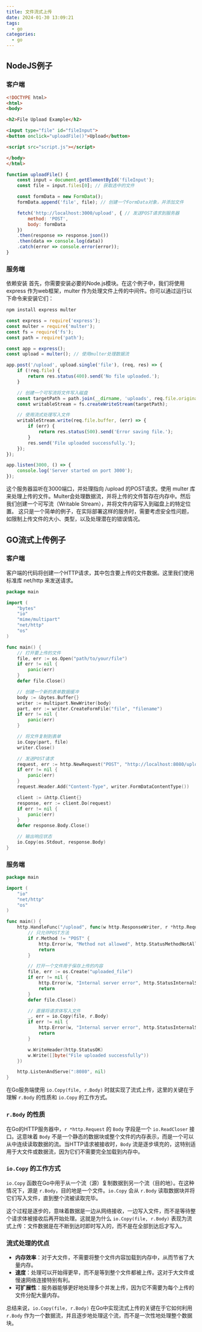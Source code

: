 ```yaml
---
title: 文件流式上传
date: 2024-01-30 13:09:21
tags:
  - go
categories:
  - go
---
```


## NodeJS例子


### 客户端

```html
<!DOCTYPE html>
<html>
<body>

<h2>File Upload Example</h2>

<input type="file" id="fileInput">
<button onclick="uploadFile()">Upload</button>

<script src="script.js"></script>

</body>
</html>

```

<!-- more -->

```javascript
function uploadFile() {
    const input = document.getElementById('fileInput');
    const file = input.files[0]; // 获取选中的文件

    const formData = new FormData();
    formData.append('file', file); // 创建一个FormData对象，并添加文件

    fetch('http://localhost:3000/upload', { // 发送POST请求到服务器
        method: 'POST',
        body: formData
    })
    .then(response => response.json())
    .then(data => console.log(data))
    .catch(error => console.error(error));
}
```

### 服务端
依赖安装
首先，你需要安装必要的Node.js模块。在这个例子中，我们将使用 express 作为web框架，multer 作为处理文件上传的中间件。你可以通过运行以下命令来安装它们：
```sh
npm install express multer
```

```javascript
const express = require('express');
const multer = require('multer');
const fs = require('fs');
const path = require('path');

const app = express();
const upload = multer(); // 使用multer处理数据流

app.post('/upload', upload.single('file'), (req, res) => {
    if (!req.file) {
        return res.status(400).send('No file uploaded.');
    }

    // 创建一个可写流将文件写入磁盘
    const targetPath = path.join(__dirname, 'uploads', req.file.originalname);
    const writableStream = fs.createWriteStream(targetPath);

    // 使用流式处理写入文件
    writableStream.write(req.file.buffer, (err) => {
        if (err) {
            return res.status(500).send('Error saving file.');
        }
        res.send('File uploaded successfully.');
    });
});

app.listen(3000, () => {
    console.log('Server started on port 3000');
});

```

这个服务器监听在3000端口，并处理指向 /upload 的POST请求。使用 multer 库来处理上传的文件。Multer会处理数据流，并将上传的文件暂存在内存中。然后我们创建一个可写流（Writable Stream），并将文件内容写入到磁盘上的特定位置。
这只是一个简单的例子，在实际部署这样的服务时，需要考虑安全性问题，如限制上传文件的大小、类型，以及处理潜在的错误情况。


## GO流式上传例子

### 客户端
客户端的代码将创建一个HTTP请求，其中包含要上传的文件数据。这里我们使用标准库 net/http 来发送请求。
```go
package main

import (
    "bytes"
    "io"
    "mime/multipart"
    "net/http"
    "os"
)

func main() {
    // 打开要上传的文件
    file, err := os.Open("path/to/your/file")
    if err != nil {
        panic(err)
    }
    defer file.Close()

    // 创建一个新的表单数据缓冲
    body := &bytes.Buffer{}
    writer := multipart.NewWriter(body)
    part, err := writer.CreateFormFile("file", "filename")
    if err != nil {
        panic(err)
    }

    // 将文件复制到表单
    io.Copy(part, file)
    writer.Close()

    // 发送POST请求
    request, err := http.NewRequest("POST", "http://localhost:8080/upload", body)
    if err != nil {
        panic(err)
    }
    request.Header.Add("Content-Type", writer.FormDataContentType())

    client := &http.Client{}
    response, err := client.Do(request)
    if err != nil {
        panic(err)
    }
    defer response.Body.Close()

    // 输出响应状态
    io.Copy(os.Stdout, response.Body)
}
```

### 服务端

```go
package main

import (
    "io"
    "net/http"
    "os"
)

func main() {
    http.HandleFunc("/upload", func(w http.ResponseWriter, r *http.Request) {
        // 只允许POST方法
        if r.Method != "POST" {
            http.Error(w, "Method not allowed", http.StatusMethodNotAllowed)
            return
        }

        // 打开一个文件用于保存上传的内容
        file, err := os.Create("uploaded_file")
        if err != nil {
            http.Error(w, "Internal server error", http.StatusInternalServerError)
            return
        }
        defer file.Close()

        // 直接将请求体写入文件
        _, err = io.Copy(file, r.Body)
        if err != nil {
            http.Error(w, "Internal server error", http.StatusInternalServerError)
            return
        }

        w.WriteHeader(http.StatusOK)
        w.Write([]byte("File uploaded successfully"))
    })

    http.ListenAndServe(":8080", nil)
}
```

在Go服务端使用 `io.Copy(file, r.Body)` 时就实现了流式上传，这里的关键在于理解 `r.Body` 的性质和 `io.Copy` 的工作方式。

### `r.Body` 的性质

在Go的HTTP服务器中，`r *http.Request` 的 `Body` 字段是一个 `io.ReadCloser` 接口。这意味着 `Body` 不是一个静态的数据块或整个文件的内存表示，而是一个可以从中连续读取数据的流。当HTTP请求被接收时，`Body` 流是逐步填充的，这特别适用于大文件或数据流，因为它们不需要完全加载到内存中。

### `io.Copy` 的工作方式

`io.Copy` 函数在Go中用于从一个流（源）复制数据到另一个流（目的地）。在这种情况下，源是 `r.Body`，目的地是一个文件。`io.Copy` 会从 `r.Body` 读取数据块并将它们写入文件，直到整个流被读取完毕。

这个过程是逐步的，意味着数据是一边从网络接收，一边写入文件，而不是等待整个请求体被接收后再开始处理。这就是为什么 `io.Copy(file, r.Body)` 表现为流式上传：文件数据是在不断到达时即时写入的，而不是在全部到达后才写入。

### 流式处理的优点

- **内存效率**：对于大文件，不需要将整个文件内容加载到内存中，从而节省了大量内存。
- **速度**：处理可以开始得更早，而不是等到整个文件都被上传。这对于大文件或慢速网络连接特别有利。
- **可扩展性**：服务器能够更好地处理多个并发上传，因为它不需要为每个上传的文件分配大量内存。

总结来说，`io.Copy(file, r.Body)` 在Go中实现流式上传的关键在于它如何利用 `r.Body` 作为一个数据流，并且逐步地处理这个流，而不是一次性地处理整个数据块。